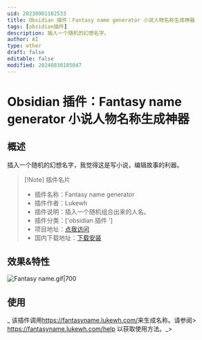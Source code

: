 ```yaml
---
uid: 20230901102533
title: Obsidian 插件：Fantasy name generator 小说人物名称生成神器
tags: [obsidian插件]
description: 插入一个随机的幻想名字。
author: AI
type: other
draft: false
editable: false
modified: 20240830185047
---
```


# Obsidian 插件：Fantasy name generator 小说人物名称生成神器

## 概述

插入一个随机的幻想名字，我觉得这是写小说，编辑故事的利器。

> [!Note] 插件名片
> - 插件名称：Fantasy name generator
> - 插件作者：Lukewh
> - 插件说明：插入一个随机组合出来的人名。
> - 插件分类：['obsidian 插件 ']
> - 项目地址：[点我访问](https://github.com/lukewh/fantasy-name)
> - 国内下载地址：[下载安装](https://pkmer.cn/products/plugin/pluginMarket/?fantasy-name)

## 效果&特性

![Fantasy name.gif|700](https://cdn.pkmer.cn/images/Fantasy%20name.gif!pkmer)

## 使用

_ 该插件调用<https://fantasyname.lukewh.com/>来生成名称。请参阅> <https://fantasyname.lukewh.com/help> 以获取使用方法。_>
